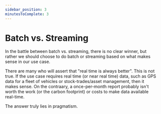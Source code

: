 ```yaml
---
sidebar_position: 3
minutesToComplete: 3
---
```


# Batch vs. Streaming
In the battle between batch vs. streaming, there is no clear winner, but rather we should choose to do batch or streaming based on what makes sense in our use case. 

There are many who will assert that "real time is always better". This is not true. If the use case requires real time (or near real time) data, such as GPS data for a fleet of vehicles or stock-trades/asset management, then it makes sense. On the contraary, a once-per-month report probably isn't worth the work (or the carbon footprint) or costs to make data available real-time.

The answer truly lies in pragmatism.